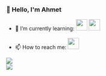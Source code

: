 ### 👋 Hello, I'm Ahmet 
- 🌱 I’m currently learning: <a href="https://vuejs.org"> <img width="30px" height="30px" src="https://skillicons.dev/icons?i=vue" ></a> <a href="https://laravel.com"> <img width="30px" height="30px" src="https://skillicons.dev/icons?i=laravel" ></a></br></br>
- 📫 How to reach me: <a href="https://www.linkedin.com/in/ahmetcotul"><img width="30px" height="30px" src="https://skillicons.dev/icons?i=linkedin" ></a>

<a href="https://github.com/ahmetcotul">
  <img src="https://skillicons.dev/icons?i=python,c,cpp,java,javascript,html" ></br>
  <img src="https://skillicons.dev/icons?i=angular,fastapi,tailwindcss,typescript,css" >

</a>


<!--
 [![](https://fastapi.tiangolo.com/img/icon-white.svg)](https://fastapi.tiangolo.com/)
 - [![linkedin](https://skillicons.dev/icons?i=linkedin)](https://www.linkedin.com/in/ahmetcotul)

- 🔭 I’m currently working on ...
- 🌱 I’m currently learning ...
- 👯 I’m looking to collaborate on ...
- 🤔 I’m looking for help with ...
- 💬 Ask me about ...
- 📫 How to reach me: ...
- 😄 Pronouns: ...
- ⚡ Fun fact: ...
-->


